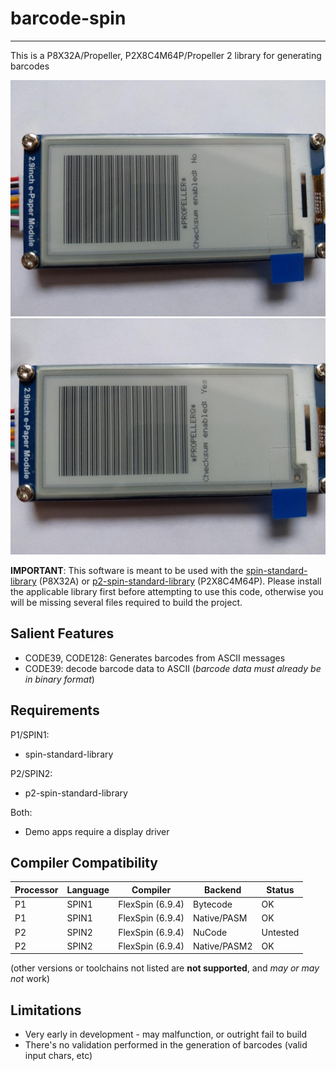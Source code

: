 # barcode-spin
--------------

This is a P8X32A/Propeller, P2X8C4M64P/Propeller 2 library for generating barcodes

![CODE39 on E-Paper](https://github.com/avsa242/barcode-spin/blob/testing/code39-prop-epaper.jpg)
![CODE39 on E-Paper (w/Checksum)](https://github.com/avsa242/barcode-spin/blob/testing/code39-cksum-prop-epaper.jpg)

**IMPORTANT**: This software is meant to be used with the [spin-standard-library](https://github.com/avsa242/spin-standard-library) (P8X32A) or [p2-spin-standard-library](https://github.com/avsa242/p2-spin-standard-library) (P2X8C4M64P). Please install the applicable library first before attempting to use this code, otherwise you will be missing several files required to build the project.


## Salient Features

* CODE39, CODE128: Generates barcodes from ASCII messages
* CODE39: decode barcode data to ASCII (*barcode data must already be in binary format*)


## Requirements

P1/SPIN1:
* spin-standard-library

P2/SPIN2:
* p2-spin-standard-library

Both:
* Demo apps require a display driver

## Compiler Compatibility

| Processor | Language | Compiler               | Backend      | Status                |
|-----------|----------|------------------------|--------------|-----------------------|
| P1        | SPIN1    | FlexSpin (6.9.4)       | Bytecode     | OK                    |
| P1        | SPIN1    | FlexSpin (6.9.4)       | Native/PASM  | OK                    |
| P2        | SPIN2    | FlexSpin (6.9.4)       | NuCode       | Untested              |
| P2        | SPIN2    | FlexSpin (6.9.4)       | Native/PASM2 | OK                    |

(other versions or toolchains not listed are __not supported__, and _may or may not_ work)


## Limitations

* Very early in development - may malfunction, or outright fail to build
* There's no validation performed in the generation of barcodes (valid input chars, etc)

